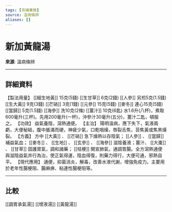 ```yaml
---
tags: [攻補兼施]
source: 溫病條辨
aliases: []
---
```


# 新加黃龍湯

**來源**: 溫病條辨  

---

## 詳細資料
【製法用量】 [[細生地黃]] 15克(5錢) [[生甘草]] 6克(2錢) [[人參]] 另煎5克(1.5錢) [[生大黃]] 9克(3錢) [[芒硝]] 3克(1錢) [[元參]] 15克(5錢) [[麥冬]] 連心15克(5錢) [[當歸]] 5克(1.5錢) [[海參]] 洗10克(2條) [[薑汁]] 10克(6匙)
水1.6升(八杯)，煮取600毫升(三杯)。先用200毫升(一杯)，沖參汁30毫升(五分)，薑汁二匙，頓服之。
【功效】
益氣養陰，瀉熱通便。
【主治】
陽明溫病，應下失下，氣液兩虧，大便秘結，腹中脹滿而硬，神疲少氣，口乾咽燥，唇裂舌焦，苔焦黃或焦黑燥裂。
【方義】
方中 [[大黃]] 、 [[芒硝]] 急下燥熱以存陰氣； [[人參]] 、 [[當歸]] 補益氣血； [[麥冬]] 、 [[生地]] 、 [[玄參]] 、 [[海參]] 滋陰養液；薑汁、 [[大棗]] 、 [[甘草]] 固護胃氣，調和諸藥； [[桔梗]] 開宣肺氣，通調胃腸。全方瀉熱通便與滋陰益氣并行為治，使正氣得運，陰血得復，則藥力得行，大便可通，邪熱自平。
【現代應用】
通便，抑菌消炎，解毒，改善水液代謝，增強免疫力。主要用於老年性腸梗阻、腸麻痹、粘連性腸梗阻等。

---

## 比較
[[調胃承氣湯]]
[[增液湯]]
[[黃龍湯]]
